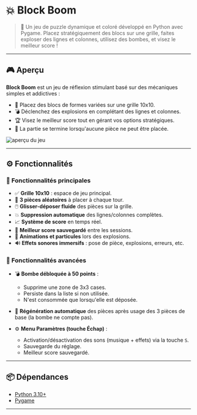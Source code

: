 # 💥 Block Boom

> 🧩 Un jeu de puzzle dynamique et coloré développé en Python avec Pygame. Placez stratégiquement des blocs sur une grille, faites exploser des lignes et colonnes, utilisez des bombes, et visez le meilleur score !

---

## 🎮 Aperçu

**Block Boom** est un jeu de réflexion stimulant basé sur des mécaniques simples et addictives :

- 🧱 Placez des blocs de formes variées sur une grille 10x10.
- 💣 Déclenchez des explosions en complétant des lignes et colonnes.
- 🏆 Visez le meilleur score tout en gérant vos options stratégiques.
- 🚫 La partie se termine lorsqu'aucune pièce ne peut être placée.

![aperçu du jeu](https://github.com/user-attachments/assets/e61c4d45-71f5-4481-92c9-f6277535d114)

---

## ⚙️ Fonctionnalités

### 🔹 Fonctionnalités principales

- ✅ **Grille 10x10** : espace de jeu principal.
- 🧩 **3 pièces aléatoires** à placer à chaque tour.
- 🖱️ **Glisser-déposer fluide** des pièces sur la grille.
- 💥 **Suppression automatique** des lignes/colonnes complètes.
- 📈 **Système de score** en temps réel.
- 👑 **Meilleur score sauvegardé** entre les sessions.
- 🎨 **Animations et particules** lors des explosions.
- 🔊 **Effets sonores immersifs** : pose de pièce, explosions, erreurs, etc.

### 🔸 Fonctionnalités avancées

- 💣 **Bombe débloquée à 50 points** :
  - Supprime une zone de 3x3 cases.
  - Persiste dans la liste si non utilisée.
  - N'est consommée que lorsqu'elle est déposée.

- 🔄 **Régénération automatique** des pièces après usage des 3 pièces de base (la bombe ne compte pas).

- ⚙️ **Menu Paramètres (touche Échap)** :
  - Activation/désactivation des sons (musique + effets) via la touche `S`.
  - Sauvegarde du réglage.
  - Meilleur score sauvegardé.

---

## 📦 Dépendances

- [Python 3.10+](https://www.python.org/downloads/)
- [Pygame](https://www.pygame.org/)

---